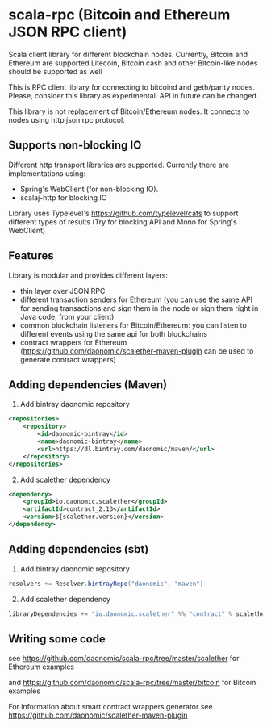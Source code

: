 # scala-rpc (Bitcoin and Ethereum JSON RPC client)
Scala client library for different blockchain nodes. Currently, Bitcoin and Ethereum are supported
Litecoin, Bitcoin cash and other Bitcoin-like nodes should be supported as well

This is RPC client library for connecting to bitcoind and geth/parity nodes. Please, consider this library as experimental. API in future can be changed. 

This library is not replacement of Bitcoin/Ethereum nodes. It connects to nodes using http json rpc protocol.

## Supports non-blocking IO
Different http transport libraries are supported. Currently there are implementations using:
* Spring's WebClient (for non-blocking IO). 
* scalaj-http for blocking IO

Library uses Typelevel's https://github.com/typelevel/cats to support different types of results (Try for blocking API and Mono for Spring's WebClient)

## Features
Library is modular and provides different layers:
* thin layer over JSON RPC
* different transaction senders for Ethereum (you can use the same API for sending transactions and sign them in the node or sign them right in Java code, from your client)
* common blockchain listeners for Bitcoin/Ethereum: you can listen to different events using the same api for both blockchains
* contract wrappers for Ethereum (https://github.com/daonomic/scalether-maven-plugin can be used to generate contract wrappers)

## Adding dependencies (Maven)
1. Add bintray daonomic repository
```xml
<repositories>
    <repository>
        <id>daonomic-bintray</id>
        <name>daonomic-bintray</name>
        <url>https://dl.bintray.com/daonomic/maven/</url>
    </repository>
</repositories>

```
2. Add scalether dependency 
```xml
<dependency>
    <groupId>io.daonomic.scalether</groupId>
    <artifactId>contract_2.13</artifactId>
    <version>${scalether.version}</version>
</dependency>

```

## Adding dependencies (sbt)
1. Add bintray daonomic repository
```scala
resolvers += Resolver.bintrayRepo("daonomic", "maven")
```
2. Add scalether dependency
```scala
libraryDependencies += "io.daonomic.scalether" %% "contract" % scaletherVersion
```

## Writing some code

see https://github.com/daonomic/scala-rpc/tree/master/scalether for Ethereum examples

and https://github.com/daonomic/scala-rpc/tree/master/bitcoin for Bitcoin examples

For information about smart contract wrappers generator see https://github.com/daonomic/scalether-maven-plugin
